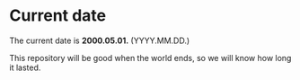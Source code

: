 # Current date

The current date is **2000.05.01.** (YYYY.MM.DD.)

This repository will be good when the world ends, so we will know how long it lasted.